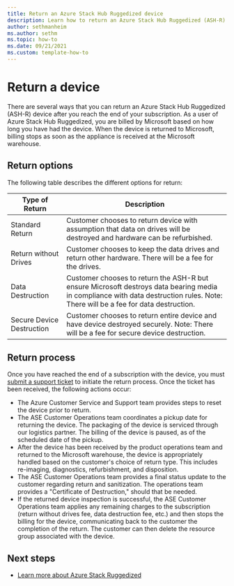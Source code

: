 ```yaml
---
title: Return an Azure Stack Hub Ruggedized device 
description: Learn how to return an Azure Stack Hub Ruggedized (ASH-R) device 
author: sethmanheim
ms.author: sethm
ms.topic: how-to 
ms.date: 09/21/2021
ms.custom: template-how-to
---
```



# Return a device

There are several ways that you can return an Azure Stack Hub Ruggedized (ASH-R) device after you reach the end of your subscription. As a user of Azure Stack Hub Ruggedized, you are billed by Microsoft based on how long you have had the device. When the device is returned to Microsoft, billing stops as soon as the appliance is received at the Microsoft warehouse.

## Return options

The following table describes the different options for return:

| Type of Return            | Description                                                                                                                                                                      |
|---------------------------|----------------------------------------------------------------------------------------------------------------------------------------------------------------------------------|
| Standard Return           | Customer chooses to return device with assumption that data on drives will be destroyed and hardware can be refurbished.                                                         |
| Return without Drives     | Customer chooses to keep the data drives and return other hardware. There will be a fee for the drives.                                                                          |
| Data Destruction          | Customer chooses to return the ASH-R but ensure Microsoft destroys data bearing media in compliance with data destruction rules. Note: There will be a fee for data destruction. |
| Secure Device Destruction | Customer chooses to return entire device and have device destroyed securely. Note: There will be a fee for secure device destruction.                                            |

## Return process

Once you have reached the end of a subscription with the device, you must [submit a support ticket](../operator/azure-stack-help-and-support-overview.md?toc=%2Fazure-stack%2Fruggedized%2Ftoc.json&bc=%2Fazure-stack%2Fbreadcrumb%2Ftoc.json) to initiate the return process. Once the ticket has been received, the following actions occur:

- The Azure Customer Service and Support team provides steps to reset the device prior to return.
- The ASE Customer Operations team coordinates a pickup date for returning the device. The packaging of the device is serviced through our logistics partner. The billing of the device is paused, as of the scheduled date of the pickup.
- After the device has been received by the product operations team and returned to the Microsoft warehouse, the device is appropriately handled based on the customer's choice of return type. This includes re-imaging, diagnostics, refurbishment, and disposition.
- The ASE Customer Operations team provides a final status update to the customer regarding return and sanitization. The operations team provides a "Certificate of Destruction," should that be needed.
- If the returned device inspection is successful, the ASE Customer Operations team applies any remaining charges to the subscription (return without drives fee, data destruction fee, etc.) and then stops the billing for the device, communicating back to the customer the completion of the return. The customer can then delete the resource group associated with the device.

## Next steps

- [Learn more about Azure Stack Ruggedized](ruggedized-overview.md)
